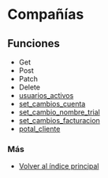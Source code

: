 # Compañías

## Funciones

  * Get
  * Post
  * Patch
  * Delete
  * [usuarios_activos](./usuarios_activos.md)
  * [set_cambios_cuenta](./set_cambios_cuenta.md)
  * [set_cambio_nombre_trial](./set_cambio_nombre_trial.md)
  * [set_cambios_facturacion](./set_cambios_facturacion.md)
  * [potal_cliente](./potal_cliente.md)  

### Más

  * [Volver al índice principal](../README.md)
